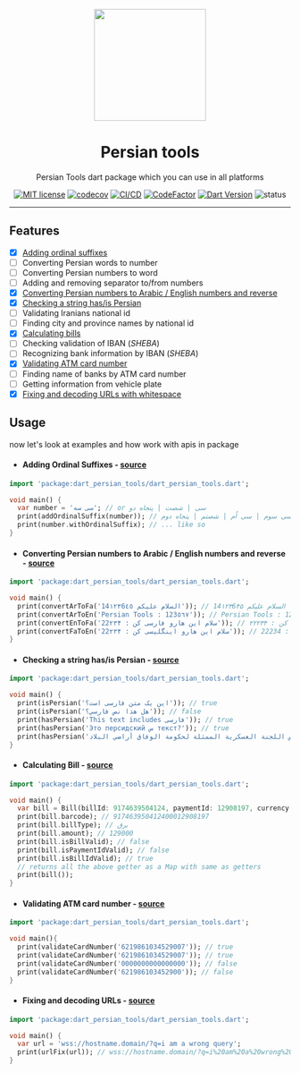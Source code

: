 <div align="center">
	<p align="center">
		<img src="https://raw.githubusercontent.com/persian-tools/persian-tools/master/images/logo.png" width="200" />
	</p>
	<h1 align="center">Persian tools</h1>
    <p align="center">Persian Tools dart package which you can use in all platforms</p>

[![MIT license](https://img.shields.io/badge/License-MIT-lightblue.svg)](https://github.com/persian-tools/dart-persian-tools/blob/master/LICENSE)
[![codecov](https://codecov.io/gh/persian-tools/dart-persian-tools/branch/master/graph/badge.svg?token=2O5UD1VRHN)](https://codecov.io/gh/persian-tools/dart-persian-tools)
[![CI/CD](https://github.com/persian-tools/dart-persian-tools/workflows/Test%20master/badge.svg)]()
[![CodeFactor](https://www.codefactor.io/repository/github/persian-tools/dart-persian-tools/badge)](https://www.codefactor.io/repository/github/persian-tools/dart-persian-tools)
[![Dart Version](https://img.shields.io/badge/Dart-v2.12.0-lightblue)](https://dart.dev)
![status](https://img.shields.io/badge/under_development-lightblue.svg)
</div>
<hr/>

## Features

- [x] [Adding ordinal suffixes](https://github.com/persian-tools/dart-persian-tools#adding-ordinal-suffixes---source)
- [ ] Converting Persian words to number
- [ ] Converting Persian numbers to word
- [ ] Adding and removing separator to/from numbers
- [x] [Converting Persian numbers to Arabic / English numbers and reverse]()
- [x] [Checking a string has/is Persian](https://github.com/persian-tools/dart-persian-tools#checking-a-string-hasis-persian---source)
- [ ] Validating Iranians national id
- [ ] Finding city and province names by national id
- [x] [Calculating bills](https://github.com/persian-tools/dart-persian-tools#calculating-bill---source)
- [ ] Checking validation of IBAN (_SHEBA_)
- [ ] Recognizing bank information by IBAN (_SHEBA_)
- [x] [Validating ATM card number](https://github.com/persian-tools/dart-persian-tools#validating-atm-card-number---source)
- [ ] Finding name of banks by ATM card number
- [ ] Getting information from vehicle plate
- [x] [Fixing and decoding URLs with whitespace](https://github.com/persian-tools/dart-persian-tools#fixing-and-decoding-urls---source)
## Usage

now let's look at examples and how work with apis in package

- #### Adding Ordinal Suffixes - [source](https://github.com/persian-tools/dart-persian-tools/blob/master/lib/src/add_ordinal_suffix.dart)

```dart
import 'package:dart_persian_tools/dart_persian_tools.dart';

void main() {
  var number = 'سی سه'; // or سی | شصت | پنجاه دو
  print(addOrdinalSuffix(number)); // سی سوم | سی اُم | شصتم | پنجاه دوم
  print(number.withOrdinalSuffix); // ... like so
}
```

- #### Converting Persian numbers to Arabic / English numbers and reverse - [source](https://github.com/persian-tools/dart-persian-tools/blob/master/lib/src/Digits/methods.dart)

```dart
import 'package:dart_persian_tools/dart_persian_tools.dart';

void main() {
  print(convertArToFa('السلام علیکم 14۱۲۳6٤٥')); // السلام علیکم 14۱۲۳6۴۵
  print(convertArToEn('Persian Tools : 123٥٦٧')); // Persian Tools : 123567
  print(convertEnToFa('سلام این هارو فارسی کن : 22۲۳۴')); // سلام این هارو فارسی کن : ۲۲۲۳۴
  print(convertFaToEn('سلام این هارو اینگلیسی کن : 22۲۳۴')); // سلام این هارو اینگلیسی کن : 22234
}
```

- #### Checking a string has/is Persian - [source](https://github.com/persian-tools/dart-persian-tools/blob/master/lib/src/isPersian/methods.dart)

```dart
import 'package:dart_persian_tools/dart_persian_tools.dart';

void main() {
  print(isPersian('این یک متن فارسی است؟')); // true
  print(isPersian('هل هذا نص فارسي؟')); // false
  print(hasPersian('This text includes فارسی')); // true
  print(hasPersian('Это персидский س текст?')); // true
  print(hasPersian('أكد رئيس اللجنة العسكرية الممثلة لحكومة الوفاق أراضي البلاد.')); //true
}
``` 

- #### Calculating Bill - [source](https://github.com/persian-tools/dart-persian-tools/blob/master/lib/src/bill.dart)

```dart
import 'package:dart_persian_tools/dart_persian_tools.dart';

void main() {
  var bill = Bill(billId: 9174639504124, paymentId: 12908197, currency: 'rial');
  print(bill.barcode); // 917463950412400012908197
  print(bill.billType); // برق 
  print(bill.amount); // 129000
  print(bill.isBillValid); // false
  print(bill.isPaymentIdValid); // false
  print(bill.isBillIdValid); // true
  // returns all the above getter as a Map with same as getters
  print(bill()); 
}
```

- #### Validating ATM card number - [source](https://github.com/persian-tools/dart-persian-tools/blob/master/lib/src/validate_card_number.dart)

```dart
import 'package:dart_persian_tools/dart_persian_tools.dart';

void main(){
  print(validateCardNumber('6219861034529007')); // true
  print(validateCardNumber('6219861034529007')); // true
  print(validateCardNumber('0000000000000000')); // false
  print(validateCardNumber('621986103452900')); // false
}
```

- #### Fixing and decoding URLs - [source](https://github.com/persian-tools/dart-persian-tools/blob/master/lib/src/url_fix.dart)

```dart
import 'package:dart_persian_tools/dart_persian_tools.dart';

void main() {
  var url = 'wss://hostname.domain/?q=i am a wrong query';
  print(urlFix(url)); // wss://hostname.domain/?q=i%20am%20a%20wrong%20query
}
```